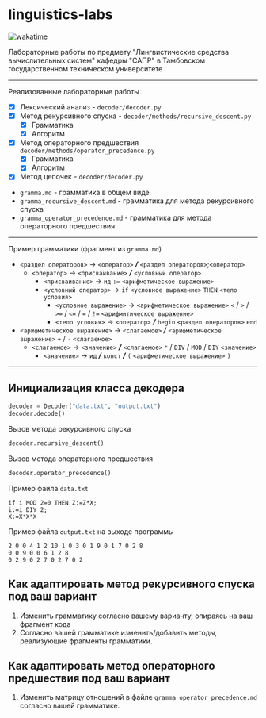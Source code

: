 # linguistics-labs
[![wakatime](https://wakatime.com/badge/user/b2a0c08d-61f2-4144-ba78-aab13a59cb9f/project/2f4c046e-8630-4b0e-9792-b646bc98534c.svg)](https://wakatime.com/badge/user/b2a0c08d-61f2-4144-ba78-aab13a59cb9f/project/2f4c046e-8630-4b0e-9792-b646bc98534c)

Лабораторные работы по предмету "Лингвистические средства вычислительных систем" кафедры "САПР" в Тамбовском государственном техническом университете

---
Реализованные лабораторные работы

- [x] Лексический анализ - `decoder/decoder.py`
- [x] Метод рекурсивного спуска - `decoder/methods/recursive_descent.py`
  - [x] Грамматика
  - [x] Алгоритм
- [x] Метод операторного предшествия `decoder/methods/operator_precedence.py`
  - [x] Грамматика
  - [x] Алгоритм
- [x] Метод цепочек - `decoder/decoder.py`

- `gramma.md` - грамматика в общем виде
- `gramma_recursive_descent.md` - грамматика для метода рекурсивного спуска
- `gramma_operator_precedence.md` - грамматика для метода операторного предшествия

---
Пример грамматики (фрагмент из `gramma.md`)

- `<раздел операторов>` -> `<оператор>` ___/___ `<раздел операторов>`;`<оператор>`
  - `<оператор>` -> `<присваивание>` ___/___ `<условный оператор>`
    - `<присваивание>` -> `ид` `:=` `<арифметическое выражение>`
    - `<условный оператор>` -> `if` `<условное выражение>` `THEN` `<тело условия>`
      - `<условное выражение>` -> `<арифметическое выражение>` `<` / `>` / `>=` / `<=` / `=` / `!=`  `<арифмитическое выражение>`
      - `<тело условия>` -> `<оператор>` ___/___ `begin` `<раздел операторов>` `end`
- `<арифметическое выражение>` -> `<слагаемое>` ___/___ `<арифметическое выражение>` `+` / `-` `<слагаемое>`
  - `<слагаемое>` -> `<значение>` ___/___ `<слагаемое>` `*` / `DIV` / `MOD` / `DIY` `<значение>`
    - `<значение>` ->  `ид` ___/___ `конст` ___/___ `(` `<арифметическое выражение>` `)`
---

## Инициализация класса декодера

```python
decoder = Decoder("data.txt", "output.txt")
decoder.decode()
```

Вызов метода рекурсивного спуска
```python
decoder.recursive_descent()
```

Вызов метода операторного предшествия
```python
decoder.operator_precedence()
```

Пример файла `data.txt`
```text
if i MOD 2=0 THEN Z:=Z*X;
i:=i DIY 2;
X:=X*X*X
```

Пример файла `output.txt` на выходе программы
```text
2 0 0 4 1 2 10 1 0 3 0 1 9 0 1 7 0 2 8 
0 0 9 0 0 6 1 2 8 
0 2 9 0 2 7 0 2 7 0 2 
```


## Как адаптировать метод рекурсивного спуска под ваш вариант

1. Изменить грамматику согласно вашему варианту, опираясь на ваш фрагмент кода
2. Согласно вашей грамматике изменить/добавить методы, реализующие фрагменты грамматики.

## Как адаптировать метод операторного предшествия под ваш вариант

1. Изменить матрицу отношений в файле `gramma_operator_precedence.md` согласно вашей грамматике.
